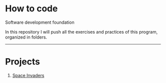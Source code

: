 # How to code
Software development foundation

In this repository I will push all the exercises and practices of this program, organized in folders. 

-------------------------------------------------------------------------------------------
# Projects
1. [Space Invaders](https://github.com/noor188/Space-Invaders)


